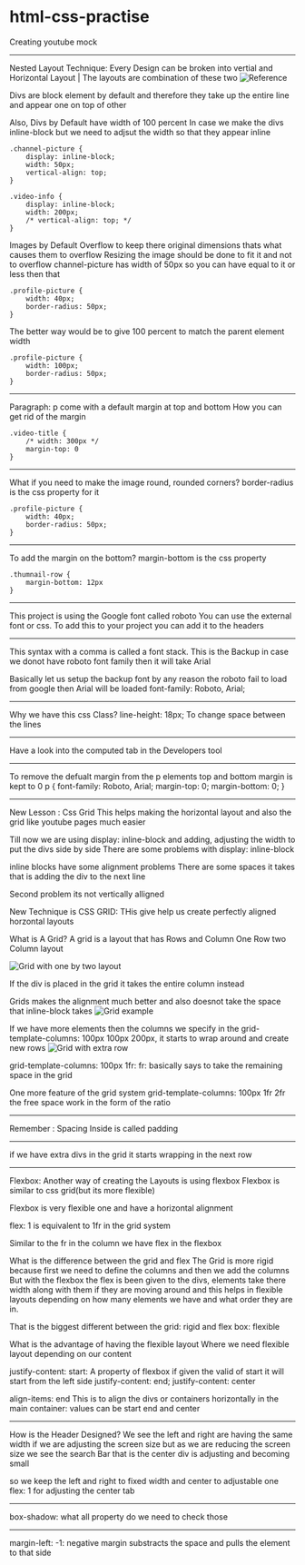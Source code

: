 # html-css-practise

Creating youtube mock

---
Nested Layout Technique:
Every Design can be broken into vertial and Horizontal Layout | The layouts are combination of these two
![Reference](/asset/learning/layouts.png)

Divs are block element by default and therefore they take up the entire line and appear one on top of other

<div></div>
<div></div>

Also, Divs by Default have width of 100 percent
In case we make the divs inline-block but we need to adjsut the width so that they appear inline

```
.channel-picture {
    display: inline-block;
    width: 50px;
    vertical-align: top;
}

.video-info {
    display: inline-block;
    width: 200px;
    /* vertical-align: top; */
}
```

Images by Default Overflow to keep there original dimensions thats what causes them to overflow
Resizing the image should be done to fit it and not to overflow
channel-picture has width of 50px so you can have equal to it or less then that
```
.profile-picture {
    width: 40px;
    border-radius: 50px;
}
```

The better way would be to give 100 percent to match the parent element width
```
.profile-picture {
    width: 100px;
    border-radius: 50px;
}
```

------------------------------------------------------------------------------------------------------------------------
Paragraph: p come with a default margin at top and bottom
How you can get rid of the margin 
```
.video-title {
    /* width: 300px */
    margin-top: 0
}
```

------------------------------------------------------------------------------------------------------------------------
What if you need to make the image round, rounded corners?
border-radius is the css property for it 
```
.profile-picture {
    width: 40px;
    border-radius: 50px;
}
```
------------------------------------------------------------------------------------------------------------------------
To add the margin on the bottom?
margin-bottom is the css property
```
.thumnail-row {
    margin-bottom: 12px
}
```
------------------------------------------------------------------------------------------------------------------------
This project is using the Google font called roboto
You can use the external font or css. To add this to your project you can add it to the headers

------------------------------------------------------------------------------------------------------------------------

This syntax with a comma is called a font stack. This is the Backup in case we donot have roboto font family then it will take Arial

Basically let us setup the backup font by any reason the roboto fail to load from google then Arial will be loaded
font-family: Roboto, Arial;

------------------------------------------------------------------------------------------------------------------------

Why we have this css Class?
line-height: 18px;
To change space between the lines 

------------------------------------------------------------------------------------------------------------------------

Have a look into the computed tab in the Developers tool

------------------------------------------------------------------------------------------------------------------------

To remove the defualt margin from the p elements top and bottom margin is kept to 0
p {
    font-family: Roboto, Arial;
    margin-top: 0;
    margin-bottom: 0;
}

------------------------------------------------------------------------------------------------------------------------
New Lesson : Css  Grid
This helps making the horizontal layout and also the grid like youtube pages much easier

Till now we are using display: inline-block and adding, adjusting the width to put the divs side by side 
There are some problems with display: inline-block

inline blocks have some alignment problems There are some spaces it takes that is adding the div to the next line

Second problem its not vertically alligned


New Technique is CSS GRID: THis give help us create perfectly aligned horzontal layouts

What is A Grid?
A grid is a layout that has Rows and Column
One Row two Column layout

![Grid with one by two layout](/asset/learning/grid-layout.png)

If the div is placed in the grid it takes the entire column instead

Grids makes the alignment much better and also doesnot take the space that inline-block takes
![Grid example](/asset/learning/grid-example.png)


If we have more elements then the columns we specify in the grid-template-columns: 100px 100px 200px, it starts to wrap around and create new rows
![Grid with extra row](/asset/learning/grid-with-extra-div.png)


grid-template-columns: 100px 1fr: fr: basically says to take the remaining space in the grid

One more feature of the grid system
grid-template-columns: 100px 1fr 2fr the free space work in the form of the ratio 

------------------------------------------------------------------------------------------------------------------------

Remember : Spacing Inside is called padding

------------------------------------------------------------------------------------------------------------------------

if we have extra divs in the grid it starts wrapping in the next row

------------------------------------------------------------------------------------------------------------------------

Flexbox:
Another way of creating the Layouts is using flexbox
Flexbox is similar to css grid(but its more flexible)

Flexbox is very flexible one and have a horizontal alignment 

flex: 1 is equivalent to 1fr in the grid system

Similar to the fr in the column we have flex in the flexbox


What is the difference between the grid and flex
The Grid is more rigid because first we need to define the columns and then we add the columns
But with the flexbox the flex  is been given to the divs, elements take there width along with them if they are moving
around and this helps in flexible layouts depending on how many elements we have and what order they are in.

That is the biggest different between the grid: rigid and flex box: flexible

What is the advantage of having the flexible layout
Where we need flexible layout depending on our content

justify-content: start: A property of flexbox if given the valid of start it will start from the left side
justify-content: end;
justify-content: center

align-items: end
This is to align the divs or containers horizontally in the main container: values can be start end and center

------------------------------------------------------------------------------------------------------------------------

How is the Header Designed?
We see the left and right are having the same width if we are adjusting the screen size but as we are reducing the 
screen size we see the search Bar that is the center div is adjusting and becoming small

so we keep the left and right to fixed width and center to adjustable one
flex: 1 for adjusting the center tab

------------------------------------------------------------------------------------------------------------------------
box-shadow: what all property do we need to check those

------------------------------------------------------------------------------------------------------------------------

margin-left: -1: negative margin substracts the space and pulls the element to that side
